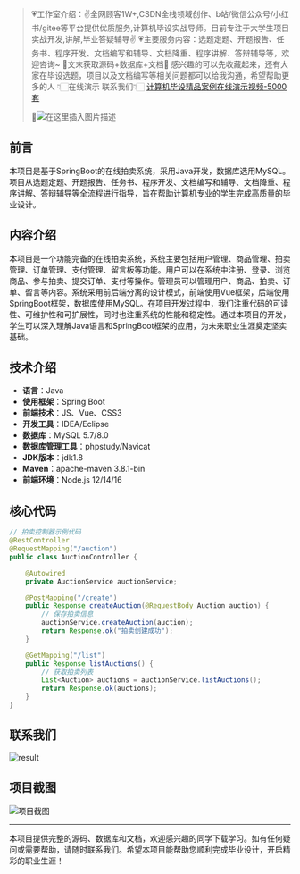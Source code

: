 

> 💗工作室介绍：✌全网顾客1W+,CSDN全栈领域创作、b站/微信公众号/小红书/gitee等平台提供优质服务,计算机毕设实战导师。目前专注于大学生项目实战开发,讲解,毕业答疑辅导✌
> 💗主要服务内容：选题定题、开题报告、任务书、程序开发、文档编写和辅导、文档降重、程序讲解、答辩辅导等，欢迎咨询~
> 🌟文末获取源码+数据库+文档🌟 感兴趣的可以先收藏起来，还有大家在毕设选题，项目以及文档编写等相关问题都可以给我沟通，希望帮助更多的人
> 👇🏻在线演示 联系我们👇🏻
> [计算机毕设精品案例在线演示视频-5000套](https://blog.csdn.net/qq_67801847/category_13003500.html?spm=1001.2014.3001.5482)
> 
> 🌟![在这里插入图片描述](https://i-blog.csdnimg.cn/direct/429f9b4d85284ef39b31d818da6e39b1.png#pic_center)

## 前言

本项目是基于SpringBoot的在线拍卖系统，采用Java开发，数据库选用MySQL。项目从选题定题、开题报告、任务书、程序开发、文档编写和辅导、文档降重、程序讲解、答辩辅导等全流程进行指导，旨在帮助计算机专业的学生完成高质量的毕业设计。

## 内容介绍

本项目是一个功能完备的在线拍卖系统，系统主要包括用户管理、商品管理、拍卖管理、订单管理、支付管理、留言板等功能。用户可以在系统中注册、登录、浏览商品、参与拍卖、提交订单、支付等操作。管理员可以管理用户、商品、拍卖、订单、留言等内容。系统采用前后端分离的设计模式，前端使用Vue框架，后端使用SpringBoot框架，数据库使用MySQL。在项目开发过程中，我们注重代码的可读性、可维护性和可扩展性，同时也注重系统的性能和稳定性。通过本项目的开发，学生可以深入理解Java语言和SpringBoot框架的应用，为未来职业生涯奠定坚实基础。

## 技术介绍

- **语言**：Java
- **使用框架**：Spring Boot
- **前端技术**：JS、Vue、CSS3
- **开发工具**：IDEA/Eclipse
- **数据库**：MySQL 5.7/8.0
- **数据库管理工具**：phpstudy/Navicat
- **JDK版本**：jdk1.8
- **Maven**：apache-maven 3.8.1-bin
- **前端环境**：Node.js 12/14/16

## 核心代码

```java
// 拍卖控制器示例代码
@RestController
@RequestMapping("/auction")
public class AuctionController {

    @Autowired
    private AuctionService auctionService;

    @PostMapping("/create")
    public Response createAuction(@RequestBody Auction auction) {
        // 保存拍卖信息
        auctionService.createAuction(auction);
        return Response.ok("拍卖创建成功");
    }

    @GetMapping("/list")
    public Response listAuctions() {
        // 获取拍卖列表
        List<Auction> auctions = auctionService.listAuctions();
        return Response.ok(auctions);
    }
}
```

## 联系我们

![result](https://github.com/user-attachments/assets/8f1ce2ba-72f1-441f-8d65-395ddab4650d)


## 项目截图

![项目截图](https://i-blog.csdnimg.cn/direct/429f9b4d85284ef39b31d818da6e39b1.png#pic_center)

---

本项目提供完整的源码、数据库和文档，欢迎感兴趣的同学下载学习。如有任何疑问或需要帮助，请随时联系我们。希望本项目能帮助您顺利完成毕业设计，开启精彩的职业生涯！
